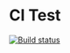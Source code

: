 # CI Test

[![Build status](https://ci.appveyor.com/api/projects/status/ea6r2upv7syplram?svg=true)](https://ci.appveyor.com/project/slowpokiss/popover)